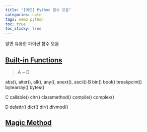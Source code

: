 ```yaml
---
title: "[메모] Python 함수 모음"
categories: note
tags: memo python
toc: true
toc_sticky: true
---
```


알면 유용한 파이썬 함수 모음

## [Built-in Functions](https://docs.python.org/3/library/functions.html)

> A ~ D

abs(), aiter(), all(), any(), anext(), ascii()
B
bin()
bool()
breakpoint()
bytearray()
bytes()

C
callable()
chr()
classmethod()
compile()
complex()

D
delattr()
dict()
dir()
divmod()

>

## [Magic Method](https://www.tutorialsteacher.com/python/magic-methods-in-python)
